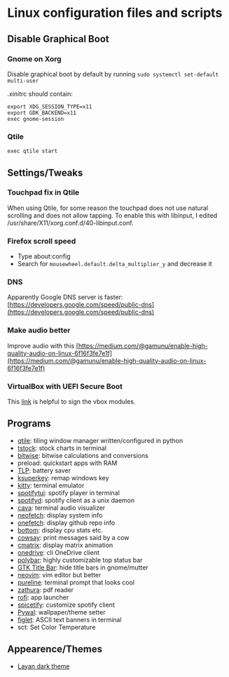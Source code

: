 # Linux configuration files and scripts

## Disable Graphical Boot

### Gnome on Xorg

Disable graphical boot by default by running 
`sudo systemctl set-default multi-user`

.xinitrc should contain:
```
export XDG_SESSION_TYPE=x11
export GDK_BACKEND=x11
exec gnome-session
```

### Qtile
`exec qtile start`

## Settings/Tweaks

### Touchpad fix in Qtile
When using Qtile, for some reason the touchpad does not use natural 
scrolling and does not allow tapping. To enable this with libinput, 
I edited /usr/share/X11/xorg.conf.d/40-libinput.conf.

### Firefox scroll speed
- Type about:config
- Search for `mousewheel.default.delta_multiplier_y` and decrease it

### DNS
Apparently Google DNS server is faster: [https://developers.google.com/speed/public-dns](https://developers.google.com/speed/public-dns)

### Make audio better
Improve audio with this [https://medium.com/@gamunu/enable-high-quality-audio-on-linux-6f16f3fe7e1f](https://medium.com/@gamunu/enable-high-quality-audio-on-linux-6f16f3fe7e1f)


### VirtualBox with UEFI Secure Boot
This [link](https://stackoverflow.com/questions/61248315/sign-virtual-box-modules-vboxdrv-vboxnetflt-vboxnetadp-vboxpci-centos-8) is helpful to sign the vbox modules.


## Programs

- [qtile](http://www.qtile.org/): tiling window manager written/configured in python
- [tstock](https://github.com/Gbox4/tstock): stock charts in terminal
- [bitwise](https://github.com/mellowcandle/bitwise): bitwise calculations and conversions
- preload: quickstart apps with RAM
- [TLP](https://linrunner.de/tlp/installation/ubuntu.html): battery saver
- [ksuperkey](https://github.com/hanschen/ksuperkey): remap windows key
- [kitty](https://github.com/kovidgoyal/kitty): terminal emulator
- [spotifytui](https://github.com/Rigellute/spotify-tui): spotify player in terminal
- [spotifyd](https://github.com/Spotifyd/spotifyd): spotify client as a unix daemon
- [cava](https://github.com/karlstav/cava): terminal audio visualizer
- [neofetch](https://github.com/dylanaraps/neofetch): display system info
- [onefetch](https://github.com/o2sh/onefetch): display github repo info
- [bottom](https://github.com/ClementTsang/bottom): display cpu stats etc.
- [cowsay](https://github.com/piuccio/cowsay): print messages said by a cow
- [cmatrix](https://github.com/abishekvashok/cmatrix): display matrix animation
- [onedrive](https://github.com/abraunegg/onedrive): cli OneDrive client
- [polybar](https://github.com/polybar/polybar): highly customizable top status bar
- [GTK Title Bar](https://extensions.gnome.org/extension/1732/gtk-title-bar/): hide title bars in gnome/mutter
- [neovim](https://github.com/neovim/neovim): vim editor but better
- [pureline](https://github.com/chris-marsh/pureline): terminal prompt that looks cool
- [zathura](https://pwmt.org/projects/zathura/): pdf reader
- [rofi](https://github.com/davatorium/rofi): app launcher
- [spicetify](https://github.com/spicetify/spicetify-cli): customize spotify client
- [Pywal](https://github.com/dylanaraps/pywal): wallpaper/theme setter
- [figlet](https://github.com/cmatsuoka/figlet): ASCII text banners in terminal
- sct: Set Color Temperature

## Appearence/Themes
- [Layan dark theme](https://www.gnome-look.org/p/1309214/)
